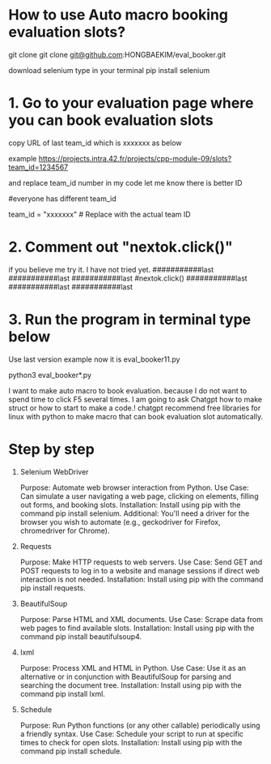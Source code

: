 # How to use Auto macro booking evaluation slots?

git clone
git clone git@github.com:HONGBAEKIM/eval_booker.git

download selenium type in your terminal
pip install selenium

# 1. Go to your evaluation page where you can book evaluation slots 
copy URL of last team_id which is xxxxxxx as below

example 
https://projects.intra.42.fr/projects/cpp-module-09/slots?team_id=1234567

and replace team_id number in my code
let me know there is better ID

#everyone has different team_id

team_id = "xxxxxxx"  # Replace with the actual team ID


# 2. Comment out "nextok.click()"
if you believe me try it. 
I have not tried yet.
###########last
###########last
###########last
#nextok.click()
###########last
###########last
###########last

# 3. Run the program in terminal type below 
Use last version example now it is eval_booker11.py

python3 eval_booker*.py







I want to make auto macro to book evaluation.
because I do not want to spend time to click F5 several times.
I am going to ask Chatgpt how to make struct or how to start to make a code.!
chatgpt recommend free libraries for linux with python to make macro that can book evaluation slot automatically.


# Step by step

1. Selenium WebDriver

    Purpose: Automate web browser interaction from Python.
    Use Case: Can simulate a user navigating a web page, clicking on elements, filling out forms, and booking slots.
    Installation: Install using pip with the command pip install selenium.
    Additional: You'll need a driver for the browser you wish to automate (e.g., geckodriver for Firefox, chromedriver for Chrome).

2. Requests

    Purpose: Make HTTP requests to web servers.
    Use Case: Send GET and POST requests to log in to a website and manage sessions if direct web interaction is not needed.
    Installation: Install using pip with the command pip install requests.

3. BeautifulSoup

    Purpose: Parse HTML and XML documents.
    Use Case: Scrape data from web pages to find available slots.
    Installation: Install using pip with the command pip install beautifulsoup4.

4. lxml

    Purpose: Process XML and HTML in Python.
    Use Case: Use it as an alternative or in conjunction with BeautifulSoup for parsing and searching the document tree.
    Installation: Install using pip with the command pip install lxml.

5. Schedule

    Purpose: Run Python functions (or any other callable) periodically using a friendly syntax.
    Use Case: Schedule your script to run at specific times to check for open slots.
    Installation: Install using pip with the command pip install schedule.




